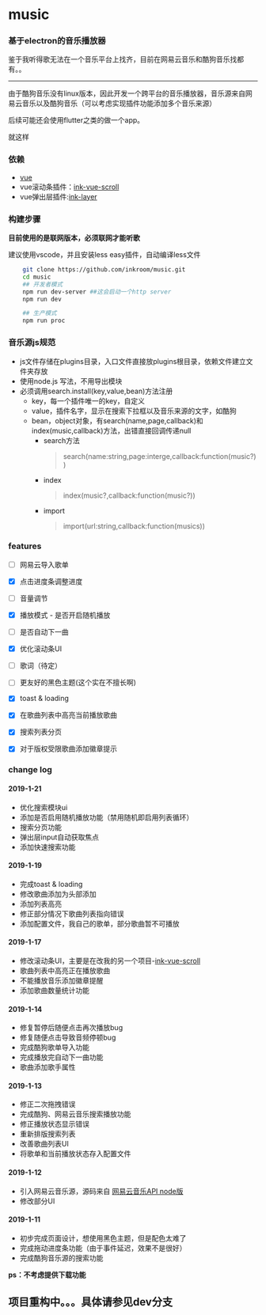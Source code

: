 
# music

### 基于electron的音乐播放器

鉴于我听得歌无法在一个音乐平台上找齐，目前在网易云音乐和酷狗音乐找都有。。

*** 

由于酷狗音乐没有linux版本，因此开发一个跨平台的音乐播放器，音乐源来自网易云音乐以及酷狗音乐（可以考虑实现插件功能添加多个音乐来源）


后续可能还会使用flutter之类的做一个app。

就这样


### 依赖

- [vue](https://github.com/vuejs/vue)
- vue滚动条插件：[ink-vue-scroll](https://github.com/inkroom/ink-vue-scroll)
- vue弹出层插件:[ink-layer](https://github.com/inkroom/vue-layer)

### 构建步骤

**目前使用的是联网版本，必须联网才能听歌**

建议使用vscode，并且安装less easy插件，自动编译less文件

``` bash
    git clone https://github.com/inkroom/music.git
    cd music
    ## 开发者模式
    npm run dev-server ##这会启动一个http server
    npm run dev

    ## 生产模式
    npm run proc
```

### 音乐源js规范

- js文件存储在plugins目录，入口文件直接放plugins根目录，依赖文件建立文件夹存放
- 使用node.js 写法，不用导出模块
- 必须调用search.install(key,value,bean)方法注册
    - key，每一个插件唯一的key，自定义
    - value，插件名字，显示在搜索下拉框以及音乐来源的文字，如酷狗
    - bean，object对象，有search(name,page,callback)和index(music,callback)方法，出错直接回调传递null
        - search方法
            > search(name:string,page:interge,callback:function(music?))
        - index 
            > index(music?,callback:function(music?))
        - import
            > import(url:string,callback:function(musics))
        
### features

- [ ] 网易云导入歌单
- [x] 点击进度条调整进度  
- [ ] 音量调节
- [x] 播放模式 - 是否开启随机播放
- [ ] 是否自动下一曲
- [x] 优化滚动条UI
- [ ] 歌词（待定）
- [ ] 更友好的黑色主题(这个实在不擅长啊)
- [x] toast & loading
- [x] 在歌曲列表中高亮当前播放歌曲
- [x] 搜索列表分页
- [x] 对于版权受限歌曲添加徽章提示


### change log

#### 2019-1-21

- 优化搜索模块ui
- 添加是否启用随机播放功能（禁用随机即启用列表循环）
- 搜索分页功能
- 弹出层input自动获取焦点
- 添加快速搜索功能

#### 2019-1-19

- 完成toast & loading
- 修改歌曲添加为头部添加
- 添加列表高亮
- 修正部分情况下歌曲列表指向错误
- 添加配置文件，我自己的歌单，部分歌曲暂不可播放

#### 2019-1-17

- 修改滚动条UI，主要是在改我的另一个项目-[ink-vue-scroll](https://github.com/inkroom/ink-vue-scroll)
- 歌曲列表中高亮正在播放歌曲
- 不能播放音乐添加徽章提醒
- 添加歌曲数量统计功能

#### 2019-1-14

- 修复暂停后随便点击再次播放bug
- 修复随便点击导致音频停顿bug
- 完成酷狗歌单导入功能
- 完成播放完自动下一曲功能
- 歌曲添加歌手属性

#### 2019-1-13

- 修正二次拖拽错误
- 完成酷狗、网易云音乐搜索播放功能
- 修正播放状态显示错误
- 重新排版搜索列表
- 改善歌曲列表UI
- 将歌单和当前播放状态存入配置文件

#### 2019-1-12

- 引入网易云音乐源，源码来自 [网易云音乐API node版](https://github.com/Binaryify/NeteaseCloudMusicApi)
- 修改部分UI

#### 2019-1-11

- 初步完成页面设计，想使用黑色主题，但是配色太难了
- 完成拖动进度条功能（由于事件延迟，效果不是很好）
- 完成酷狗音乐源的搜索功能


**ps：不考虑提供下载功能**  


## 项目重构中。。。具体请参见dev分支


